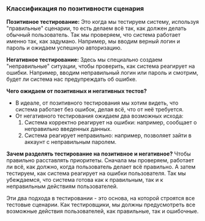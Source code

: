 ### Классификация по позитивности сценария

**Позитивное тестирование:**
Это когда мы тестируем систему, используя "правильные" сценарии, то есть делаем всё так, как должен делать обычный пользователь. Так мы проверяем, что система работает именно так, как задумано. Например, мы вводим верный логин и пароль и ожидаем успешную авторизацию.

**Негативное тестирование:**
Здесь мы специально создаем "неправильные" ситуации, чтобы проверить, как система реагирует на ошибки. Например, вводим неправильный логин или пароль и смотрим, будет ли система нас предупреждать об ошибке.

**Чего ожидаем от позитивных и негативных тестов?**
- В идеале, от позитивного тестирования мы хотим видеть, что система работает без ошибок, делая всё, что от неё требуется.
- От негативного тестирования ожидаем два возможных исхода:
  1. Система корректно реагирует на ошибки: например, сообщает о неправильно введенных данных.
  2. Система реагирует неправильно: например, позволяет зайти в аккаунт с неправильным паролем.

**Зачем разделять тестирование на позитивное и негативное?**
Чтобы правильно расставлять приоритеты. Сначала мы проверяем, работает ли всё, как должно, когда пользователь делает всё правильно. А затем тестируем, как система реагирует на ошибки пользователя. Так мы убеждаемся, что система готова как к правильным, так и к неправильным действиям пользователей.

Эти два подхода в тестировании - это основа, на которой строятся все тестовые сценарии. Как тестировщики, мы должны предусмотреть все возможные действия пользователей, как правильные, так и ошибочные.